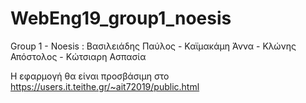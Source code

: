 # WebEng19_group1_noesis
Group 1 - Noesis : Βασιλειάδης Παύλος - Καϊμακάμη Άννα - Κλώνης Απόστολος - Κώτσιαρη Ασπασία



Η εφαρμογή θα είναι προσβάσιμη στο https://users.it.teithe.gr/~ait72019/public.html
